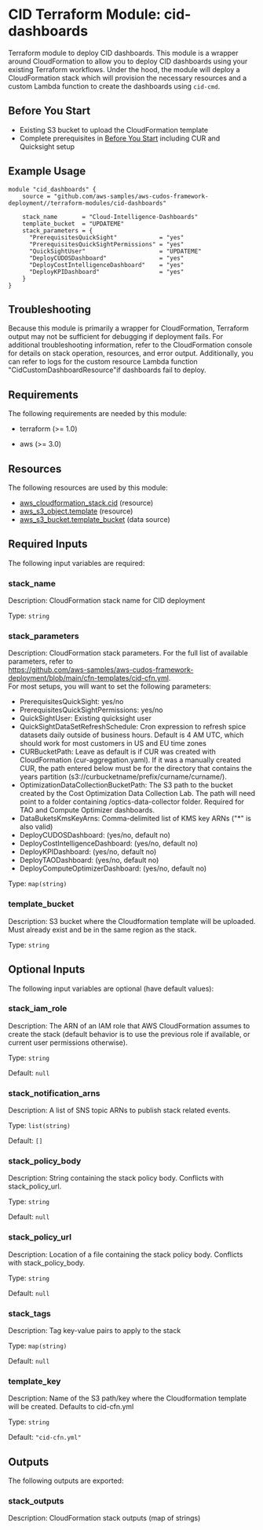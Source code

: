 # CID Terraform Module: cid-dashboards

Terraform module to deploy CID dashboards. This module is a wrapper around CloudFormation
to allow you to deploy CID dashboards using your existing Terraform workflows. Under the
hood, the module will deploy a CloudFormation stack which will provision the necessary
resources and a custom Lambda function to create the dashboards using `cid-cmd`.

## Before You Start

  - Existing S3 bucket to upload the CloudFormation template
  - Complete prerequisites in [Before You Start](../../README.md#before-you-start) including CUR and Quicksight setup

## Example Usage

```hcl
module "cid_dashboards" {
    source = "github.com/aws-samples/aws-cudos-framework-deployment//terraform-modules/cid-dashboards"

    stack_name       = "Cloud-Intelligence-Dashboards"
    template_bucket  = "UPDATEME"
    stack_parameters = {
      "PrerequisitesQuickSight"            = "yes"
      "PrerequisitesQuickSightPermissions" = "yes"
      "QuickSightUser"                     = "UPDATEME"
      "DeployCUDOSDashboard"               = "yes"
      "DeployCostIntelligenceDashboard"    = "yes"
      "DeployKPIDashboard"                 = "yes"
    }
}
```

## Troubleshooting

Because this module is primarily a wrapper for CloudFormation, Terraform output may not be sufficient
for debugging if deployment fails. For additional troubleshooting information, refer to the CloudFormation
console for details on stack operation, resources, and error output. Additionally, you can refer to logs
for the custom resource Lambda function "CidCustomDashboardResource"if dashboards fail to deploy.

<!-- BEGIN_TF_DOCS -->
## Requirements

The following requirements are needed by this module:

- terraform (>= 1.0)

- aws (>= 3.0)

## Resources

The following resources are used by this module:

- [aws_cloudformation_stack.cid](https://registry.terraform.io/providers/hashicorp/aws/latest/docs/resources/cloudformation_stack) (resource)
- [aws_s3_object.template](https://registry.terraform.io/providers/hashicorp/aws/latest/docs/resources/s3_object) (resource)
- [aws_s3_bucket.template_bucket](https://registry.terraform.io/providers/hashicorp/aws/latest/docs/data-sources/s3_bucket) (data source)

## Required Inputs

The following input variables are required:

### stack\_name

Description: CloudFormation stack name for CID deployment

Type: `string`

### stack\_parameters

Description: CloudFormation stack parameters. For the full list of available parameters, refer to  
https://github.com/aws-samples/aws-cudos-framework-deployment/blob/main/cfn-templates/cid-cfn.yml.  
For most setups, you will want to set the following parameters:
  - PrerequisitesQuickSight: yes/no
  - PrerequisitesQuickSightPermissions: yes/no
  - QuickSightUser: Existing quicksight user
  - QuickSightDataSetRefreshSchedule: Cron expression to refresh spice datasets daily outside of business hours. Default is 4 AM UTC, which should work for most customers in US and EU time zones
  - CURBucketPath: Leave as default is if CUR was created with CloudFormation (cur-aggregation.yaml). If it was a manually created CUR, the path entered below must be for the directory that contains the years partition (s3://curbucketname/prefix/curname/curname/).
  - OptimizationDataCollectionBucketPath: The S3 path to the bucket created by the Cost Optimization Data Collection Lab. The path will need point to a folder containing /optics-data-collector folder. Required for TAO and Compute Optimizer dashboards.
  - DataBuketsKmsKeyArns: Comma-delimited list of KMS key ARNs ("*" is also valid)
  - DeployCUDOSDashboard: (yes/no, default no)
  - DeployCostIntelligenceDashboard: (yes/no, default no)
  - DeployKPIDashboard: (yes/no, default no)
  - DeployTAODashboard: (yes/no, default no)
  - DeployComputeOptimizerDashboard: (yes/no, default no)

Type: `map(string)`

### template\_bucket

Description: S3 bucket where the Cloudformation template will be uploaded. Must already exist and be in the same region as the stack.

Type: `string`

## Optional Inputs

The following input variables are optional (have default values):

### stack\_iam\_role

Description: The ARN of an IAM role that AWS CloudFormation assumes to create the stack (default behavior is to use the previous role if available, or current user permissions otherwise).

Type: `string`

Default: `null`

### stack\_notification\_arns

Description: A list of SNS topic ARNs to publish stack related events.

Type: `list(string)`

Default: `[]`

### stack\_policy\_body

Description: String containing the stack policy body. Conflicts with stack\_policy\_url.

Type: `string`

Default: `null`

### stack\_policy\_url

Description: Location of a file containing the stack policy body. Conflicts with stack\_policy\_body.

Type: `string`

Default: `null`

### stack\_tags

Description: Tag key-value pairs to apply to the stack

Type: `map(string)`

Default: `null`

### template\_key

Description: Name of the S3 path/key where the Cloudformation template will be created. Defaults to cid-cfn.yml

Type: `string`

Default: `"cid-cfn.yml"`

## Outputs

The following outputs are exported:

### stack\_outputs

Description: CloudFormation stack outputs (map of strings)
<!-- END_TF_DOCS -->